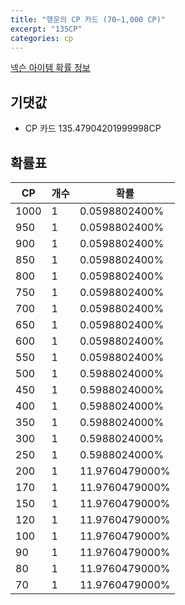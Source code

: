 ```yaml
---
title: "행운의 CP 카드 (70~1,000 CP)"
excerpt: "135CP"
categories: cp
---
```

[넥슨 아이템 확률 정보](http://iteminfo.nexon.com/probability/fco?sn=3237)

## 기댓값
  - CP 카드 135.47904201999998CP

## 확률표

|CP|개수|확률|
|---|---|---|
|1000|1|0.0598802400%|
|950|1|0.0598802400%|
|900|1|0.0598802400%|
|850|1|0.0598802400%|
|800|1|0.0598802400%|
|750|1|0.0598802400%|
|700|1|0.0598802400%|
|650|1|0.0598802400%|
|600|1|0.0598802400%|
|550|1|0.0598802400%|
|500|1|0.5988024000%|
|450|1|0.5988024000%|
|400|1|0.5988024000%|
|350|1|0.5988024000%|
|300|1|0.5988024000%|
|250|1|0.5988024000%|
|200|1|11.9760479000%|
|170|1|11.9760479000%|
|150|1|11.9760479000%|
|120|1|11.9760479000%|
|100|1|11.9760479000%|
|90|1|11.9760479000%|
|80|1|11.9760479000%|
|70|1|11.9760479000%|
